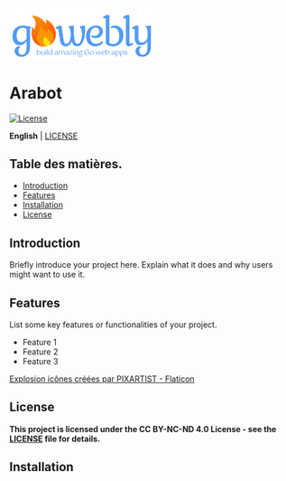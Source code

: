 <a href="https://gowebly.org" target="_blank" title="Go to the Gowebly's Complete user guide"><img width="256px" alt="gowebly logo" src="https://raw.githubusercontent.com/gowebly/.github/main/images/gowebly-logo.svg"></a>

# Arabot


[![License](https://i.postimg.cc/pXJtyFHY/balance.png)](LICENSE)


**English** | [LICENSE](README_FR.md)

## Table des matières.

- [Introduction](#introduction)
- [Features](#features)
- [Installation](#installation)
- [License](#license)

## Introduction

Briefly introduce your project here. Explain what it does and why users might want to use it.

## Features

List some key features or functionalities of your project.

- Feature 1
- Feature 2
- Feature 3

<a href="https://www.flaticon.com/fr/icones-gratuites/explosion" title="explosion icônes">Explosion icônes créées par PIXARTIST - Flaticon</a>

## License

**This project is licensed under the CC BY-NC-ND 4.0 License - see the [LICENSE](LICENSE) file for details.**


## Installation


